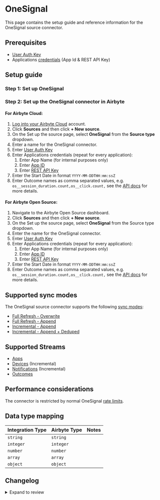 # OneSignal

This page contains the setup guide and reference information for the OneSignal source connector.

## Prerequisites

- [User Auth Key](https://documentation.onesignal.com/docs/accounts-and-keys#user-auth-key)
- Applications [credentials](https://documentation.onesignal.com/docs/accounts-and-keys) \(App Id & REST API Key\)

## Setup guide

### Step 1: Set up OneSignal

### Step 2: Set up the OneSignal connector in Airbyte

#### For Airbyte Cloud:

1. [Log into your Airbyte Cloud](https://cloud.airbyte.io/workspaces) account.
2. Click **Sources** and then click **+ New source**.
3. On the Set up the source page, select **OneSignal** from the **Source type** dropdown.
4. Enter a name for the OneSignal connector.
5. Enter [User Auth Key](https://documentation.onesignal.com/docs/accounts-and-keys#user-auth-key)
6. Enter Applications credentials (repeat for every application):
   1. Enter App Name (for internal purposes only)
   2. Enter [App ID](https://documentation.onesignal.com/docs/accounts-and-keys#app-id)
   3. Enter [REST API Key](https://documentation.onesignal.com/docs/accounts-and-keys#rest-api-key)
7. Enter the Start Date in format `YYYY-MM-DDTHH:mm:ssZ`
8. Enter Outcome names as comma separated values, e.g. `os__session_duration.count,os__click.count,` see the [API docs](https://documentation.onesignal.com/reference/view-outcomes) for more details.

#### For Airbyte Open Source:

1. Navigate to the Airbyte Open Source dashboard.
2. Click **Sources** and then click **+ New source**.
3. On the Set up the source page, select **OneSignal** from the Source type dropdown.
4. Enter the name for the OneSignal connector.
5. Enter [User Auth Key](https://documentation.onesignal.com/docs/accounts-and-keys#user-auth-key)
6. Enter Applications credentials (repeat for every application):
   1. Enter App Name (for internal purposes only)
   2. Enter [App ID](https://documentation.onesignal.com/docs/accounts-and-keys#app-id)
   3. Enter [REST API Key](https://documentation.onesignal.com/docs/accounts-and-keys#rest-api-key)
7. Enter the Start Date in format `YYYY-MM-DDTHH:mm:ssZ`
8. Enter Outcome names as comma separated values, e.g. `os__session_duration.count,os__click.count,` see the [API docs](https://documentation.onesignal.com/reference/view-outcomes) for more details.

## Supported sync modes

The OneSignal source connector supports the following [sync modes](https://docs.airbyte.com/cloud/core-concepts#connection-sync-modes):

- [Full Refresh - Overwrite](https://docs.airbyte.com/understanding-airbyte/connections/full-refresh-overwrite/)
- [Full Refresh - Append](https://docs.airbyte.com/understanding-airbyte/connections/full-refresh-append)
- [Incremental - Append](https://docs.airbyte.com/understanding-airbyte/connections/incremental-append)
- [Incremental - Append + Deduped](https://docs.airbyte.com/understanding-airbyte/connections/incremental-append-deduped)

## Supported Streams

- [Apps](https://documentation.onesignal.com/reference/view-apps-apps)
- [Devices](https://documentation.onesignal.com/reference/view-devices) \(Incremental\)
- [Notifications](https://documentation.onesignal.com/reference/view-notification) \(Incremental\)
- [Outcomes](https://documentation.onesignal.com/reference/view-outcomes)

## Performance considerations

The connector is restricted by normal OneSignal [rate limits](https://documentation.onesignal.com/docs/rate-limits).

## Data type mapping

| Integration Type | Airbyte Type | Notes |
| :--------------- | :----------- | :---- |
| `string`         | `string`     |       |
| `integer`        | `integer`    |       |
| `number`         | `number`     |       |
| `array`          | `array`      |       |
| `object`         | `object`     |       |

## Changelog

<details>
  <summary>Expand to review</summary>

| Version | Date       | Pull Request                                             | Subject                                      |
| :------ | :--------- | :------------------------------------------------------- | :------------------------------------------- |
| 1.1.5 | 2024-07-27 | [42742](https://github.com/airbytehq/airbyte/pull/42742) | Update dependencies |
| 1.1.4 | 2024-07-20 | [42293](https://github.com/airbytehq/airbyte/pull/42293) | Update dependencies |
| 1.1.3 | 2024-07-13 | [41785](https://github.com/airbytehq/airbyte/pull/41785) | Update dependencies |
| 1.1.2 | 2024-07-10 | [41317](https://github.com/airbytehq/airbyte/pull/41317) | Update dependencies |
| 1.1.1 | 2024-07-09 | [41033](https://github.com/airbytehq/airbyte/pull/41033) | Migrate to poetry base |
| 1.1.0 | 2023-08-31 | [28941](https://github.com/airbytehq/airbyte/pull/28941) | Migrate connector to low-code |
| 1.0.1 | 2023-03-14 | [24076](https://github.com/airbytehq/airbyte/pull/24076) | Fix schema and add additionalProperties true |
| 1.0.0 | 2023-03-14 | [24076](https://github.com/airbytehq/airbyte/pull/24076) | Update connectors spec; fix incremental sync |
| 0.1.2 | 2021-12-07 | [8582](https://github.com/airbytehq/airbyte/pull/8582) | Update connector fields title/description |
| 0.1.1 | 2021-11-10 | [7617](https://github.com/airbytehq/airbyte/pull/7617) | Fix get_update state |
| 0.1.0 | 2021-10-13 | [6998](https://github.com/airbytehq/airbyte/pull/6998) | Initial Release |

</details>
